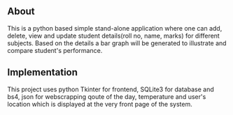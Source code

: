 <h2>About</h2>
This is a python based simple stand-alone application where one can add, delete, view and update student details(roll no, name, marks) for different subjects. Based on the details a bar graph will be generated to illustrate and compare student's performance.

<h2>Implementation</h2>

This project uses python Tkinter for frontend, SQLite3 for database and bs4, json for webscrapping qoute of the day, temperature and user's location which is displayed at the very front page of the system.

